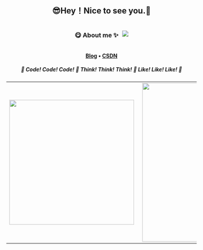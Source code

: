 <h2 align="center">😎Hey！Nice to see you.👋</h2>
<div style="display: flex; justify-content: center; align-items: center;">
  <h3>😋 About me ✨</h3>
  <img src="https://komarev.com/ghpvc/?username=anda522" style="margin-left: 10px;">
</div>

<h4 align="center">
    <a href="https://wyqz.top">Blog</a>
    •
    <a href="https://blog.csdn.net/qq_50285142">CSDN</a>
</h4>
<h5 align="center"> 🍠 Code! Code! Code! 🍠 Think! Think! Think! 🍠 Like! Like! Like! 🍠 </h5>
<table>
    <tr>
    	<td><img align="left" width="330" src="https://github-readme-stats.vercel.app/api/top-langs/?username=anda522&layout=compact"></td>
    	<td><img align="right" width="420" src="https://github-readme-stats.vercel.app/api?username=anda522&show_icons=true&theme=synthwave"></td>
    </tr>
</table>



